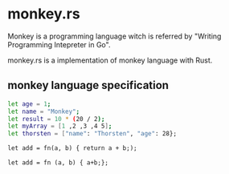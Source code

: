 # monkey.rs

Monkey is a programming language witch is referred by "Writing Programming Intepreter in Go".

monkey.rs is a implementation of monkey language with Rust.


## monkey language specification

```sh
let age = 1;
let name = "Monkey";
let result = 10 * (20 / 2);
let myArray = [1 ,2 ,3 ,4 5];
let thorsten = ["name": "Thorsten", "age": 28};

let add = fn(a, b) { return a + b;);

let add = fn (a, b) { a+b;};

```


